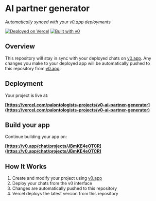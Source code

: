# AI partner generator

*Automatically synced with your [v0.app](https://v0.app) deployments*

[![Deployed on Vercel](https://img.shields.io/badge/Deployed%20on-Vercel-black?style=for-the-badge&logo=vercel)](https://vercel.com/palontologists-projects/v0-ai-partner-generator)
[![Built with v0](https://img.shields.io/badge/Built%20with-v0.app-black?style=for-the-badge)](https://v0.app/chat/projects/JBmKE4eOTCR)

## Overview

This repository will stay in sync with your deployed chats on [v0.app](https://v0.app).
Any changes you make to your deployed app will be automatically pushed to this repository from [v0.app](https://v0.app).

## Deployment

Your project is live at:

**[https://vercel.com/palontologists-projects/v0-ai-partner-generator](https://vercel.com/palontologists-projects/v0-ai-partner-generator)**

## Build your app

Continue building your app on:

**[https://v0.app/chat/projects/JBmKE4eOTCR](https://v0.app/chat/projects/JBmKE4eOTCR)**

## How It Works

1. Create and modify your project using [v0.app](https://v0.app)
2. Deploy your chats from the v0 interface
3. Changes are automatically pushed to this repository
4. Vercel deploys the latest version from this repository